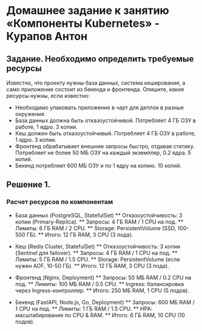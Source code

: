 # Домашнее задание к занятию «Компоненты Kubernetes» - Курапов Антон

## Задание. Необходимо определить требуемые ресурсы

Известно, что проекту нужны база данных, система кеширования, а само приложение состоит из бекенда и фронтенда. Опишите, какие ресурсы нужны, если известно:

* Необходимо упаковать приложение в чарт для деплоя в разные окружения.
* База данных должна быть отказоустойчивой. Потребляет 4 ГБ ОЗУ в работе, 1 ядро. 3 копии.
* Кеш должен быть отказоустойчивый. Потребляет 4 ГБ ОЗУ в работе, 1 ядро. 3 копии.
* Фронтенд обрабатывает внешние запросы быстро, отдавая статику. Потребляет не более 50 МБ ОЗУ на каждый экземпляр, 0.2 ядра. 5 копий.
* Бекенд потребляет 600 МБ ОЗУ и по 1 ядру на копию. 10 копий.


## Решение 1.

### Расчет ресурсов по компонентам
* База данных (PostgreSQL, StatefulSet)
** Отказоустойчивость: 3 копии (Primary-Replica).
** Запросы: 4 ГБ RAM / 1 CPU на под.
** Лимиты: 6 ГБ RAM / 2 CPU.
** Storage: PersistentVolume (SSD, 100-500 ГБ).
** Итого: 12 ГБ RAM, 3 CPU (3 пода).

* Кеш (Redis Cluster, StatefulSet)
** Отказоустойчивость: 3 копии (Sentinel для failover).
** Запросы: 4 ГБ RAM / 1 CPU на под.
** Лимиты: 5 ГБ RAM / 1.5 CPU.
** Storage: PersistentVolume (если нужен AOF, 10-50 ГБ).
** Итого: 12 ГБ RAM, 3 CPU (3 пода).

* Фронтенд (Nginx, Deployment)
** Запросы: 50 МБ RAM / 0.2 CPU на под.
** Лимиты: 100 МБ RAM / 0.5 CPU.
** Ingress: балансировка через Ingress-контроллер.
** Итого: 250 МБ RAM, 1 CPU (5 подов).

* Бекенд (FastAPI, Node.js, Go, Deployment)
** Запросы: 600 МБ RAM / 1 CPU на под.
** Лимиты: 1 ГБ RAM / 1.5 CPU.
** HPA: масштабирование по CPU & RAM.
** Итого: 6 ГБ RAM, 10 CPU (10 подов).
